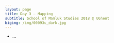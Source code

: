 ```yaml
---
layout: page
title: Day 3 — Mapping 
subtitle: School of Mamluk Studies 2018 @ UGhent
bigimg: /img/00093u_dark.jpg
---
```


* ...